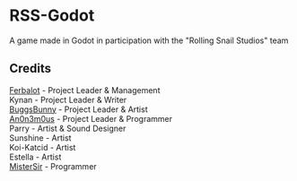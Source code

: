# RSS-Godot

A game made in Godot in participation with the "Rolling Snail Studios" team

## Credits

[Ferbalot](https://github.com/Ferbalot/) - Project Leader & Management\
Kynan - Project Leader & Writer\
[BuggsBunny](https://github.com/BuggsBunny) - Project Leader & Artist\
[An0n3m0us](https://github.com/An0n3m0us) - Project Leader & Programmer\
Parry - Artist & Sound Designer\
Sunshine - Artist\
Koi-Katcid - Artist\
Estella - Artist\
[MisterSir](https://github.com/CollinMendia) - Programmer
